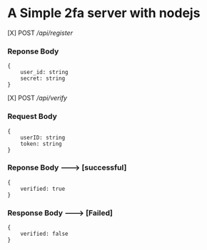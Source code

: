# A Simple 2fa server with nodejs


[X] POST */api/register*
### Reponse Body
    {
        user_id: string
        secret: string
    }


[X] POST */api/verify*
### Request Body
    {
        userID: string
        token: string
    }

### Reponse Body ---> [successful]
    {
        verified: true
    }

### Response Body ---> [Failed]
    {
        verified: false
    }



